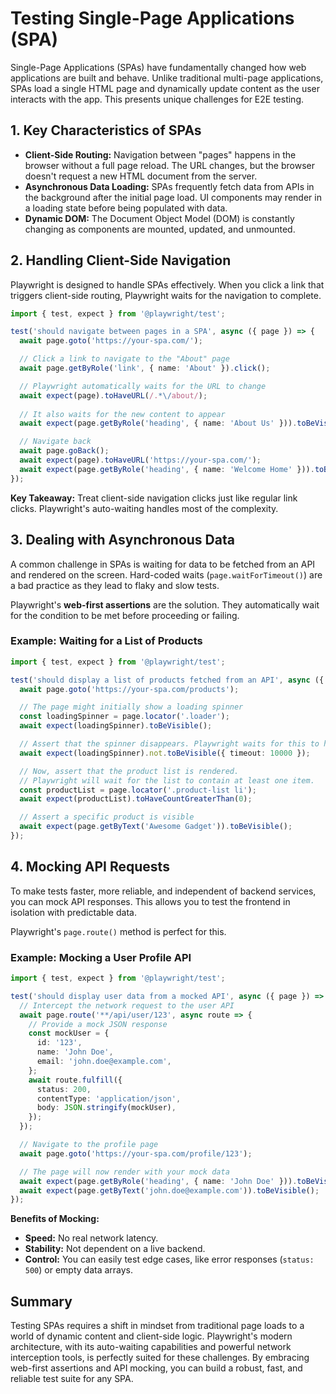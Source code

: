 # Testing Single-Page Applications (SPA)

Single-Page Applications (SPAs) have fundamentally changed how web applications are built and behave. Unlike traditional multi-page applications, SPAs load a single HTML page and dynamically update content as the user interacts with the app. This presents unique challenges for E2E testing.

## 1. Key Characteristics of SPAs

-   **Client-Side Routing:** Navigation between "pages" happens in the browser without a full page reload. The URL changes, but the browser doesn't request a new HTML document from the server.
-   **Asynchronous Data Loading:** SPAs frequently fetch data from APIs in the background after the initial page load. UI components may render in a loading state before being populated with data.
-   **Dynamic DOM:** The Document Object Model (DOM) is constantly changing as components are mounted, updated, and unmounted.

## 2. Handling Client-Side Navigation

Playwright is designed to handle SPAs effectively. When you click a link that triggers client-side routing, Playwright waits for the navigation to complete.

```typescript
import { test, expect } from '@playwright/test';

test('should navigate between pages in a SPA', async ({ page }) => {
  await page.goto('https://your-spa.com/');

  // Click a link to navigate to the "About" page
  await page.getByRole('link', { name: 'About' }).click();

  // Playwright automatically waits for the URL to change
  await expect(page).toHaveURL(/.*\/about/);
  
  // It also waits for the new content to appear
  await expect(page.getByRole('heading', { name: 'About Us' })).toBeVisible();

  // Navigate back
  await page.goBack();
  await expect(page).toHaveURL('https://your-spa.com/');
  await expect(page.getByRole('heading', { name: 'Welcome Home' })).toBeVisible();
});
```
**Key Takeaway:** Treat client-side navigation clicks just like regular link clicks. Playwright's auto-waiting handles most of the complexity.

## 3. Dealing with Asynchronous Data

A common challenge in SPAs is waiting for data to be fetched from an API and rendered on the screen. Hard-coded waits (`page.waitForTimeout()`) are a bad practice as they lead to flaky and slow tests.

Playwright's **web-first assertions** are the solution. They automatically wait for the condition to be met before proceeding or failing.

### Example: Waiting for a List of Products

```typescript
import { test, expect } from '@playwright/test';

test('should display a list of products fetched from an API', async ({ page }) => {
  await page.goto('https://your-spa.com/products');

  // The page might initially show a loading spinner
  const loadingSpinner = page.locator('.loader');
  await expect(loadingSpinner).toBeVisible();

  // Assert that the spinner disappears. Playwright waits for this to happen.
  await expect(loadingSpinner).not.toBeVisible({ timeout: 10000 });

  // Now, assert that the product list is rendered.
  // Playwright will wait for the list to contain at least one item.
  const productList = page.locator('.product-list li');
  await expect(productList).toHaveCountGreaterThan(0);

  // Assert a specific product is visible
  await expect(page.getByText('Awesome Gadget')).toBeVisible();
});
```

## 4. Mocking API Requests

To make tests faster, more reliable, and independent of backend services, you can mock API responses. This allows you to test the frontend in isolation with predictable data.

Playwright's `page.route()` method is perfect for this.

### Example: Mocking a User Profile API

```typescript
import { test, expect } from '@playwright/test';

test('should display user data from a mocked API', async ({ page }) => {
  // Intercept the network request to the user API
  await page.route('**/api/user/123', async route => {
    // Provide a mock JSON response
    const mockUser = {
      id: '123',
      name: 'John Doe',
      email: 'john.doe@example.com',
    };
    await route.fulfill({
      status: 200,
      contentType: 'application/json',
      body: JSON.stringify(mockUser),
    });
  });

  // Navigate to the profile page
  await page.goto('https://your-spa.com/profile/123');

  // The page will now render with your mock data
  await expect(page.getByRole('heading', { name: 'John Doe' })).toBeVisible();
  await expect(page.getByText('john.doe@example.com')).toBeVisible();
});
```

**Benefits of Mocking:**
-   **Speed:** No real network latency.
-   **Stability:** Not dependent on a live backend.
-   **Control:** You can easily test edge cases, like error responses (`status: 500`) or empty data arrays.

## Summary

Testing SPAs requires a shift in mindset from traditional page loads to a world of dynamic content and client-side logic. Playwright's modern architecture, with its auto-waiting capabilities and powerful network interception tools, is perfectly suited for these challenges. By embracing web-first assertions and API mocking, you can build a robust, fast, and reliable test suite for any SPA.